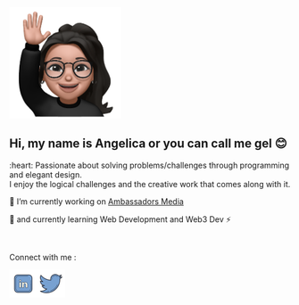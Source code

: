 
 <img alt="Animoji Hi" src="https://github.com/gelicamarie/gelicamarie/blob/main/img/Animoji.png" width="200"> </td>

  <div>
    <h2> Hi, my name is Angelica or you can call me gel 😊 </h2>
    <p>  :heart: Passionate about solving problems/challenges through programming and elegant design. <br/>
      I enjoy the logical challenges and the creative work that comes along with it.</p>
    <p>🔭 I’m currently working on <a href="https://ambassadors.media/">Ambassadors Media </a> </p>
    <p> 🌱 and currently learning Web Development and Web3 Dev ⚡ </p>
    <br/>
    <p> Connect with me : </p>
   <div align="left">
    <div style="display: flex; align-items: flex-start;">
     <a href= "https://www.linkedin.com/in/angelica-turla"> <img src="https://github.com/gelicamarie/gelicamarie/blob/main/img/linkedin.png" width="50"/> </a>
     <a hred="https://twitter.com/gxlica"> <img src="https://github.com/gelicamarie/gelicamarie/blob/main/img/twitter.png" width="50" /> <a>
     </div>
</div>

<!--
**gelicamarie/gelicamarie** is a ✨ _special_ ✨ repository because its `README.md` (this file) appears on your GitHub profile.

Here are some ideas to get you started:

- 🔭 I’m currently working on ...
- 🌱 I’m currently learning ...
- 👯 I’m looking to collaborate on ...
- 🤔 I’m looking for help with ...
- 💬 Ask me about ...
- 📫 How to reach me: ...
- 😄 Pronouns: ...
- ⚡ Fun fact: ...
-->
